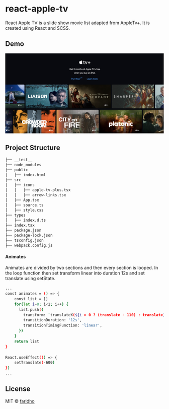# react-apple-tv

React Apple TV is a slide show movie list adapted from AppleTv+. It is created using React and SCSS.

## Demo

![alt_text](ss/apple-tv-ss.png)

## Project Structure

```
├── __test__
├── node_modules
├── public
│   ├── index.html
├── src
│   ├── icons
│   │   ├── apple-tv-plus.tsx
│   │   ├── arrow-links.tsx
│   ├── App.tsx
│   ├── source.ts
│   ├── style.css
├── types
│   ├── index.d.ts
├── index.tsx
├── package.json
├── package-lock.json
├── tsconfig.json
├── webpack.config.js
```

#### Animates

Animates are divided by two sections and then every section is looped. In the loop function then set transform linear into duration 12s and set translate using setState.

```bash
...
const animates = () => {
    const list = []
    for(let i=0; i<2; i++) {
      list.push({
        transform: `translateX(${i > 0 ? (translate - 110) : translate}px)`,
        transitionDuration: '12s',
        transitionTimingFunction: 'linear',
      })
    }
    return list
}

React.useEffect(() => {
    setTranslate(-600)
})
...
```

## License

MIT © [faridho](https://github.com/faridho)
